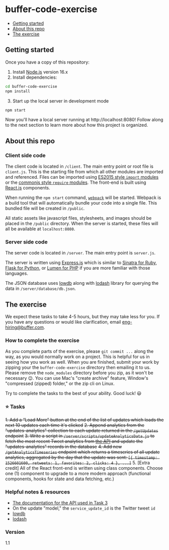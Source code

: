 # buffer-code-exercise

* [Getting started](#getting-started)
* [About this repo](#about-this-repo)
* [The exercise](#the-exercise)

## Getting started

Once you have a copy of this repository:

1. Install [Node.js](https://nodejs.org/en/) version 16.x
2. Install dependencies:

```bash
cd buffer-code-exercise
npm install
```

3. Start up the local server in development mode

```bash
npm start
```

Now you'll have a local server running at http://localhost:8080! Follow
along to the next section to learn more about how this project is organized.
## About this repo

### Client side code

The client code is located in `/client`. The main entry point or root file
is `client.js`. This is the starting file from which all other modules are
imported and referenced. Files can be imported using [ES2015 style `import` modules](https://developer.mozilla.org/en-US/docs/Web/JavaScript/Reference/Statements/import)
or the [commonjs style `require` modules](http://www.commonjs.org/specs/modules/1.0/).
The front-end is built using [React.js](https://reactjs.org/) components.

When running the `npm start` command, [`webpack`](https://webpack.js.org/)
will be started. Webpack is a build tool that will automatically bundle your
code into a single file. This bundled file will be created in `/public`.

All static assets like javascript files, stylesheets, and images should be
placed in the `/public` directory. When the server is started, these files will
all be available at `localhost:8080`.

### Server side code

The server code is located in `/server`. The main entry point is `server.js`.

The server is written using [Express.js](https://expressjs.com/) which is
similar to [Sinatra for Ruby](http://sinatrarb.com/),
[Flask for Python](http://flask.pocoo.org/), or
[Lumen for PHP](https://lumen.laravel.com/) if you are more familiar with
those languages.

The JSON database uses [lowdb](https://github.com/typicode/lowdb)
along with [lodash](https://lodash.com/docs/4.17.10) library for
querying the data in `/server/database/db.json`.

## The exercise

We expect these tasks to take 4-5 hours, but they may take less for you. If you have any questions or would like clarification, email eng-hiring@buffer.com.

### How to complete the exercise

As you complete parts of the exercise, please `git commit ...` along the way, as you would normally work on a project. This is helpful for us in seeing how you work as well. When you are finished, submit your work by zipping your the `buffer-code-exercise` directory then emailing it to us. Please remove the `node_modules` directory before you zip, as it won't be necessary 😉. You can use Mac's "create archive" feature, Window's "compressed (zipped) folder," or the zip cli on Linux.

Try to complete the tasks to the best of your ability. Good luck! 😃

### ⭐️ Tasks

~~1. Add a “Load More” button at the end of the list of updates which loads the next 10 updates each time it's clicked~~
~~2. Append analytics from the "updates-analytics" collection to each update returned in the `/getUpdates` endpoint~~
~~3. Write a script in `/server/scripts/updateAnalyticsData.js` to fetch the most recent Tweet analytics from [the API](https://github.com/bufferapp/buffer-code-exercise-api#buffer-code-exercise-api) and update the "updates-analytics" records in the database~~
~~4. Add new `/getAnalyticsTimeseries` endpoint which returns a timeseries of all update analytics, aggregated by the day that the update was sent: `[{ timestamp: 1526601600, retweets: 1, favorites: 2, clicks: 4 }, ...]`~~
5. [Extra credit] All of the React front-end is written using class components. Choose one (1) component to upgrade to a more modern approach (functional components, hooks for state and data fetching, etc.)

### Helpful notes & resources

* [The documentation for the API used in Task 3](https://github.com/bufferapp/buffer-code-exercise-api#buffer-code-exercise-api)
* On the update "model," the `service_update_id` is the Twitter tweet `id`
* [lowdb](https://github.com/typicode/lowdb)
* [lodash](https://lodash.com/docs/4.17.10)

### Version

1.1
